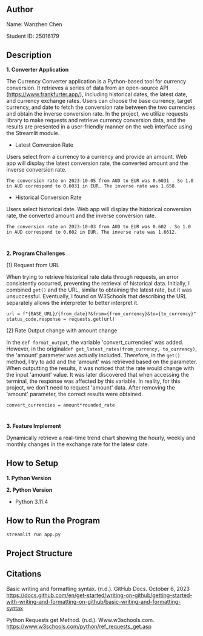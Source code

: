 # <Building Currency Converter in Python>

## Author
Name: Wanzhen Chen

Student ID: 25016179

## Description

**1. Converter Application**

The Currency Converter application is a Python-based tool for currency conversion. It retrieves a series of data from an open-source API (https://www.frankfurter.app/), including historical dates, the latest date, and currency exchange rates. Users can choose the base currency, target currency, and date to fetch the conversion rate between the two currencies and obtain the inverse conversion rate. In the project, we utilize requests library to make requests and retrieve currency conversion data, and the results are presented in a user-friendly manner on the web interface using the Streamlit module.

  * Latest Conversion Rate

  Users select from a currency to a currency and provide an amount. Web app will display the latest conversion rate, the converted amount and the inverse conversion rate.

    The conversion rate on 2023-10-05 from AUD to EUR was 0.6031 . So 1.0 in AUD correspond to 0.6031 in EUR. The inverse rate was 1.658.

  * Historical Conversion Rate

Users select historical date. Web app will display the historical conversion rate, the converted amount and the inverse conversion rate.

    The conversion rate on 2023-10-03 from AUD to EUR was 0.602 . So 1.0 in AUD correspond to 0.602 in EUR. The inverse rate was 1.6612.
#
**2. Program Challenges**

(1) Request from URL

When trying to retrieve historical rate data through requests, an error consistently occurred, preventing the retrieval of historical data. Initially, I combined `get()` and the URL, similar to obtaining the latest rate, but it was unsuccessful. Eventually, I found on W3Schools that describing the URL separately allows the interpreter to better interpret it.

    url = f"{BASE_URL}/{from_date}?&from={from_currency}&to={to_currency}"
    status_code,response = requests.get(url)

(2) Rate Output change with amount change

In the `def format_output`, the variable 'convert_currencies' was added. However, in the original`def get_latest_rates(from_currency, to_currency)`, the 'amount' parameter was actually included. Therefore, in the `get()` method, I try to add and the 'amount' was retrieved based on the parameter. When outputting the results, it was noticed that the rate would change with the input 'amount' value. It was later discovered that when accessing the terminal, the response was affected by this variable. In reality, for this project, we don't need to request 'amount' data. After removing the 'amount' parameter, the correct results were obtained.

    convert_currencies = amount*rounded_rate

#
**3. Feature Implement**

Dynamically retrieve a real-time trend chart showing the hourly, weekly and monthly changes in the exchange rate for the latesr date.

## How to Setup

**1. Python Version**
<Provide a step-by-step description of how to get the development environment set and running.>

**2. Python Version**

  * Python 3.11.4



## How to Run the Program

    streamlit run app.py
<Provide instructions and examples>

## Project Structure
<List all files of this project and provide quick description for each of them>

## Citations

Basic writing and formatting syntax. (n.d.). GitHub Docs. October 6, 2023 
https://docs.github.com/en/get-started/writing-on-github/getting-started-with-writing-and-formatting-on-github/basic-writing-and-formatting-syntax
<Mention authors and provide links code you source externally>

Python Requests get Method. (n.d.). Www.w3schools.com. https://www.w3schools.com/python/ref_requests_get.asp
